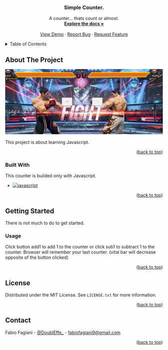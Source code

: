 <a name="readme-top"></a>

<div align="center">

  <h3 align="center">Simple Counter.</h3>

  <p align="center">
    A counter... thats count or almost.
    <br />
    <a href="https://github.com/DoublEffe/counter/tree/main"><strong>Explore the docs »</strong></a>
    <br />
    <br />
    <a href="https://doubleffe.github.io/counter/">View Demo</a>
    ·
    <a href="https://github.com/DoublEffe/counter/issues">Report Bug</a>
    ·
    <a href="https://github.com/DoublEffe/counter/issues">Request Feature</a>
  </p>
</div>



<!-- TABLE OF CONTENTS -->
<details>
  <summary>Table of Contents</summary>
  <ol>
    <li>
      <a href="#about-the-project">About The Project</a>
      <ul>
        <li><a href="#built-with">Built With</a></li>
      </ul>
    </li>
    <li>
      <a href="#getting-started">Getting Started</a>
      <ul>
        <li><a href="#built-with">Usage</a></li>
      </ul>
    </li>
    <li><a href="#license">License</a></li>
    <li><a href="#contact">Contact</a></li>
    <li><a href="#acknowledgments">Acknowledgments</a></li>
  </ol>
</details>

## About The Project

![Counter Page Screen Shot](https://github.com/DoublEffe/counter/blob/main/assets/img/Screenshot.png)

This project is about learning Javascript.

<p align="right">(<a href="#readme-top">back to top</a>)</p>

### Built With

This counter is builded only with Javascript.

* [![javascript][javascript]][javascript-url]

<p align="right">(<a href="#readme-top">back to top</a>)</p>

## Getting Started

There is not much to do to get started.

### Usage

Click button add1 to add 1 to the counter or click sub1 to subtract 1 to the counter.
Browser will remember your last counter.
(vital bar will decrease opposite of the button clicked)

<p align="right">(<a href="#readme-top">back to top</a>)</p>

## License

Distributed under the MIT License. See `LICENSE.txt` for more information.

<p align="right">(<a href="#readme-top">back to top</a>)</p>

## Contact

Fabio Fagiani - [@DoublEffe_](https://twitter.com/DoublEffe_) - fabiofagiani9@gmail.com

<p align="right">(<a href="#readme-top">back to top</a>)</p>


<!--variables-->
[javascript]: https://img.shields.io/badge/Javascript-grey?style=for-the-badge&logo=javascript
[javascript-url]: https://www.javascript.com/
